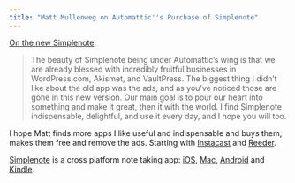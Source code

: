 ```yaml
---
title: "Matt Mullenweg on Automattic''s Purchase of Simplenote"
---
```

<p><a href="http://ma.tt/2013/09/on-the-new-simplenote/">On the new Simplenote</a>:</p>
<blockquote><p>
  The beauty of Simplenote being under Automattic’s wing is that we are already blessed with incredibly fruitful businesses in WordPress.com, Akismet, and VaultPress. The biggest thing I didn’t like about the old app was the ads, and as you’ve noticed those are gone in this new version. Our main goal is to pour our heart into something and make it great, then it with the world. I find Simplenote indispensable, delightful, and use it every day, and I hope you will too.
</p></blockquote>
<p>I hope Matt finds more apps I like useful and indispensable and buys them, makes them free and remove the ads. Starting with <a href="https://itunes.apple.com/ca/app/instacast-4-podcast-client/id577056377?mt=8&uo=4&at=10l4Ki" target="itunes_store">Instacast</a> and <a href="https://itunes.apple.com/ca/app/reeder-2/id697846300?mt=8&uo=4&at=10l4Ki" target="itunes_store">Reeder</a>.</p>
<p><a href="http://simplenote.com">Simplenote</a> is a cross platform note taking app: <a href="https://itunes.apple.com/ca/app/simplenote/id289429962?mt=8&uo=4&at=10l4Ki" target="itunes_store">iOS</a>, <a href="https://itunes.apple.com/us/app/simplenote/id692867256?ls=1&mt=12">Mac</a>, <a href="https://play.google.com/store/apps/details?id=com.automattic.simplenote">Android</a> and <a href="http://www.amazon.com/gp/product/B00F0QZQU8">Kindle</a>.</p>
